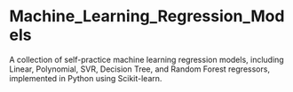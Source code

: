 # Machine_Learning_Regression_Models
A collection of self-practice machine learning regression models, including Linear, Polynomial, SVR, Decision Tree, and Random Forest regressors, implemented in Python using Scikit-learn.
